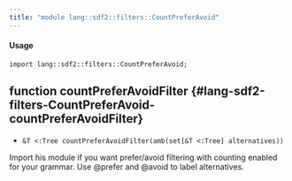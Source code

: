```yaml
---
title: "module lang::sdf2::filters::CountPreferAvoid"
---
```


#### Usage

`import lang::sdf2::filters::CountPreferAvoid;`

## function countPreferAvoidFilter {#lang-sdf2-filters-CountPreferAvoid-countPreferAvoidFilter}

* ``&T <:Tree countPreferAvoidFilter(amb(set[&T <:Tree] alternatives))``

Import his module if you want prefer/avoid filtering with counting enabled for your grammar. Use @prefer and @avoid to
label alternatives.

